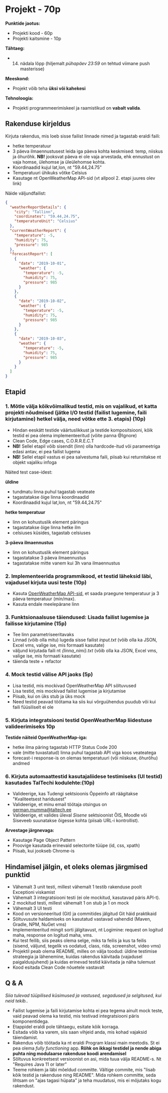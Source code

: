 # Projekt - 70p
**Punktide jaotus:** 
- Projekti kood - 60p
- Projekti kaitsmine - 10p

**Tähtaeg:**
- 14. nädala lõpp (hiljemalt _pühapäev 23:59_ on tehtud viimane push masterisse)

**Meeskond:**
- Projekt võib teha **üksi või kahekesi**

**Tehnoloogia:**
- Projekti programmeerimiskeel ja raamistikud on **vabalt valida**.



## Rakenduse kirjeldus
Kirjuta rakendus, mis loeb sisse failist linnade nimed ja tagastab eraldi faili:
- hetke temperatuur
- 3 päeva ilmaennustusest leida iga päeva kohta keskmised: temp, niiskus ja õhurõhk. **NB!** jooksvat päeva ei ole vaja arvestada, ehk ennustust on vaja homse, ülehomse ja üleülehomse kohta.
- Koordinaadid kujul lat,lon, nt "59.44,24.75"
- Temperatuuri ühikuks võtke Celsius
- Kasutage nt OpenWeatherMap API-sid (vt allpool 2. etapi juures olev link)

Näide väljundfailist:
```json
{
  "weatherReportDetails": {
    "city": "Tallinn",
    "coordinates": "59.44,24.75",
    "temperatureUnit": "Celsius"
  },
  "currentWeatherReport": {
    "temperature": -5,
    "humidity": 75,
    "pressure": 985
  },
  "forecastReport": [
    {
      "date": "2019-10-01",
      "weather": {
        "temperature": -5,
        "humidity": 75,
        "pressure": 985
      }   
    },
    {
      "date": "2019-10-02",
      "weather": {
        "temperature": -5,
        "humidity": 75,
        "pressure": 985
      }   
    },
    {
      "date": "2019-10-03",
      "weather": {
        "temperature": -5,
        "humidity": 75,
        "pressure": 985
      }   
    }   
  ]   
}
```


## Etapid
### 1. Mõtle välja kõikvõimalikud testid, mis on vajalikud, et katta projekti nõudmised (jätke I/O testid (failist lugemine, faili kirjutamine) hetkel välja, need võtke ette 3. etapis) **(10p)**
- Hindan eeskätt testide väärtuslikkust ja testide kompositsiooni, kõik testid ei pea olema implementeeritud (võite panna @Ignore)
- Clean Code, Edge cases, C.O.R.R.E.C.T
- **NB!** Sellel etapil võib sisendit (linn) olla hardcode-itud või parameetriga edasi antav, ei pea failist lugema
- **NB!** Sellel etapil vastus ei pea salvestuma faili, piisab kui returnitakse nt objekt vajaliku infoga

Näited test case-idest:

**üldine**
- tundmatu linna puhul tagastab veateate
- tagastatakse õige linna koordinaadid
- Koordinaadid kujul lat,lon, nt "59.44,24.75"

**hetke temperatuur**
- linn on kohustuslik element päringus
- tagastatakse õige linna hetke ilm
- celsiuses küsides, tagastab celsiuses

**3-päeva ilmaennustus**
- linn on kohustuslik element päringus
- tagastatakse 3 päeva ilmaennustus
- tagastatakse mitte vanem kui 3h vana ilmaennustus

### 2. Implementeerida programmikood, et testid läheksid läbi, vajadusel kirjuta uusi teste **(10p)**
- Kasuta [OpenWeatherMap API-sid](https://openweathermap.org/api), et saada praegune temperatuur ja 3 päeva temperatuur (min/max).
- Kasuta endale meelepärane linn

### 3. Funktsionaalsuse täiendused: Lisada failist lugemise ja failisse kirjutamine **(15p)**
- Tee linn parametriseeritavaks
- Linnad (võib olla mitu) lugeda sisse failist _input.txt_ (võib olla ka JSON, Excel vms, valige ise, mis formaati kasutate)
- väljund kirjutada faili nt _{linna_nimi}.txt_ (võib olla ka JSON, Excel vms, valige ise, mis formaati kasutate)
- täienda teste + refactor

### 4. Mock testid välise API jaoks **(5p)**
- Lisa testid, mis mockivad OpenWeatherMap API sõltuvused
- Lisa testid, mis mockivad failist lugemise ja kirjutamise
- Piisab, kui on üks stub ja üks mock
- Need testid peavad töötama ka siis kui võrguühendus puudub või kui faili füüsiliselt ei ole

### 5. Kirjuta integratsiooni testid OpenWeatherMap liidestuse valideerimiseks **10p**

**Testide näiteid OpenWeatherMap-iga:**
- hetke ilma päring tagastab HTTP Status Code 200 
- vale (mitte tuvastatud) linna puhul tagastab API viga koos veateatega
- forecast-i response-is on olemas temperatuuri (või niiskuse, õhurõhu) andmed 

### 6. Kirjuta automaattestid kasutajaliidese testimiseks (UI testid) kasutades TalTechi kodulehte:**(10p)**
- Valideerige, kas Tudengi sektsioonis Õppeinfo alt räägitakse "Kvaliteetsest haridusest"
- Valideerige, et minu email töötaja otsingus on german.mumma@taltech.ee
- Valideerige, et valides üleval *Sisene* sektsioonist ÕIS, Moodle või Siseveeb suunatakse õigesse kohta (piisab URL-i kontrollist).

**Arvestage järgnevaga:**
- Kasutage Page Object Pattern
- Proovige kasutada erinevaid selectorite tüüpe (id, css, xpath)
- Piisab, kui jookseb Chrome-is

## Hindamisel jälgin, et oleks olemas järgmised punktid
- Vähemalt 3 unit testi, millest vähemalt 1 testib rakenduse poolt Exceptioni viskamist
- Vähemalt 3 integratsiooni testi (ei ole mockitud, kasutavad päris API-t).
- 2 mockitud testi, millest vähemalt 1 on stub ja 1 on mock
- Vähemalt 3 UI testi
- Kood on versioneeritud (Git) ja commitides jälgitud Git häid praktikaid
- Sõltuvusute haldamiseks on kasutatud vastavad vahendid (Maven, Gradle, NPM, NuGet vms)
- Implementeeritud mingit sorti jälgitavust, nt Logimine: request on logitud maha, response on logitud maha, vms.
- Kui test feilib, siis peaks olema selge, miks ta feilis ja kus ta feilis (sisend, väljund, tegelik vs oodatud, class, rida, screenshot, video vms)
- Projektil peab olema README, milles on välja toodud: üldine testimise strateegia ja lähenemine, kuidas rakendus käivitada (vajadusel paigaldusjuhend) ja kuidas erinevad testid käivitada ja näha tulemust
- Kood esitada Clean Code nõuetele vastavalt

## Q & A
_Siia tulevad tüüpilised küsimused ja vastused, segadused ja selgitused, kui neid tekib.._
- Failist lugemise ja faili kirjutamise kohta ei pea tegema ainult mock teste, vaid peavad olema ka testid, mis testivad integratsiooni päris komponentidega.
- Etappidel eraldi pole tähtaegu, esitate kõik korraga.
- Esitada võib ka varem, siis saan vihjeid anda, mis kohad vajaksid täiendamist.
- Rakendus võib töötada ka nt eraldi Program klassi main meetodis. St ei pea olema _fully functioning_ app. **Rõhk on ikkagi testidel ja nende abiga puhta ning modulaarse rakenduse koodi arendamisel**
- Sõltuvus konkreetsest versioonist on asi, mida tuua välja README-s. Nt "Requires Java 11 or later"
- Teeme rohkem ja läbi mõeldud committe. Vältige commite, mis "lisab kõik testid ja rakenduse ning README". Mida rohkem committe, seda lihtsam on "ajas tagasi hüpata" ja teha muudatusi, mis ei mõjutaks kogu rakendust.